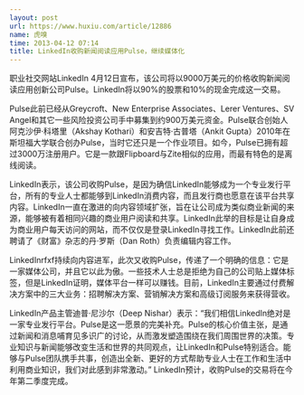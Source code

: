 ```yaml
---
layout: post
url: https://www.huxiu.com/article/12886
name: 虎嗅
time: 2013-04-12 07:14
title: LinkedIn收购新闻阅读应用Pulse，继续媒体化
---
```

职业社交网站LinkedIn 4月12日宣布，该公司将以9000万美元的价格收购新闻阅读应用创新公司Pulse。LinkedIn将以90%的股票和10%的现金完成这一交易。

Pulse此前已经从Greycroft、New Enterprise Associates、Lerer Ventures、SV Angel和其它一些风险投资公司手中募集到约900万美元资金。Pulse联合创始人阿克沙伊·科塔里（Akshay Kothari）和安吉特·古普塔（Ankit Gupta）2010年在斯坦福大学联合创办Pulse，当时它还只是一个作业项目。如今，Pulse已拥有超过3000万注册用户。它是一款跟Flipboard与Zite相似的应用，而最有特色的是离线阅读。

LinkedIn表示，该公司收购Pulse，是因为确信LinkedIn能够成为一个专业发行平台，所有的专业人士都能够到LinkedIn消费内容，而且发行商也愿意在该平台共享内容。LinkedIn一直在激进的向内容领域扩张，旨在让公司成为类似商业新闻的来源，能够被有着相同兴趣的商业用户阅读和共享。LinkedIn此举的目标是让自身成为商业用户每天访问的网站，而不仅仅是登录LinkedIn寻找工作。LinkedIn此前还聘请了《财富》杂志的丹·罗斯（Dan Roth）负责编辑内容工作。

LinkedInrfxf持续向内容进军，此次又收购Pulse，传递了一个明确的信息：它是一家媒体公司，并且它以此为傲。一些技术人士总是拒绝为自己的公司贴上媒体标签，但是LinkedIn证明，媒体平台一样可以赚钱。目前，LinkedIn主要通过付费解决方案中的三大业务：招聘解决方案、营销解决方案和高级订阅服务来获得营收。

LinkedIn产品主管迪普·尼沙尔（Deep Nishar）表示：“我们相信LinkedIn绝对是一家专业发行平台。Pulse是这一愿景的完美补充。Pulse的核心价值主张，是通过新闻和消息哺育见多识广的讨论，从而激发塑造围绕在我们周围世界的决策。专业知识与新闻能够改变生活和世界的共同观点，让LinkedIn和Pulse特别适合。能够与Pulse团队携手共事，创造出全新、更好的方式帮助专业人士在工作和生活中利用商业知识，我们对此感到非常激动。” LinkedIn预计，收购Pulse的交易将在今年第二季度完成。

